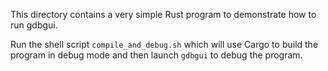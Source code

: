 This directory contains a very simple Rust program to demonstrate
how to run gdbgui.

Run the shell script `compile_and_debug.sh` which will use Cargo
to build the program in debug mode and then launch `gdbgui` to
debug the program.

